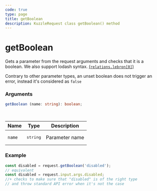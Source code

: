 ```yaml
---
code: true
type: page
title: getBoolean
description: KuzzleRequest class getBoolean() method
---
```


# getBoolean

<SinceBadge version="2.16.9" />

Gets a parameter from the request arguments and checks that it is a boolean.
We also support lodash syntax. [(`relations.lebron[0]`)](https://lodash.com/docs/4.17.15#get)

Contrary to other parameter types, an unset boolean does not trigger an
error, instead it's considered as `false`

### Arguments

```ts
getBoolean (name: string): boolean;
```

</br>

| Name   | Type              | Description    |
|--------|-------------------|----------------|
| `name` | <pre>string</pre> | Parameter name |


### Example

```ts
const disabled = request.getBoolean('disabled');
// equivalent
const disabled = request.input.args.disabled;
//+ checks to make sure that "disabled" is of the right type
// and throw standard API error when it's not the case
```
